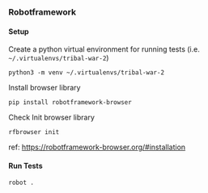 ### Robotframework
#### Setup

Create a python virtual environment for running tests (i.e. `~/.virtualenvs/tribal-war-2`)

```
python3 -m venv ~/.virtualenvs/tribal-war-2
```

Install browser library

```
pip install robotframework-browser
```

Check 
Init browser library

```
rfbrowser init
```

ref: <https://robotframework-browser.org/#installation>

#### Run Tests

```
robot .
```

